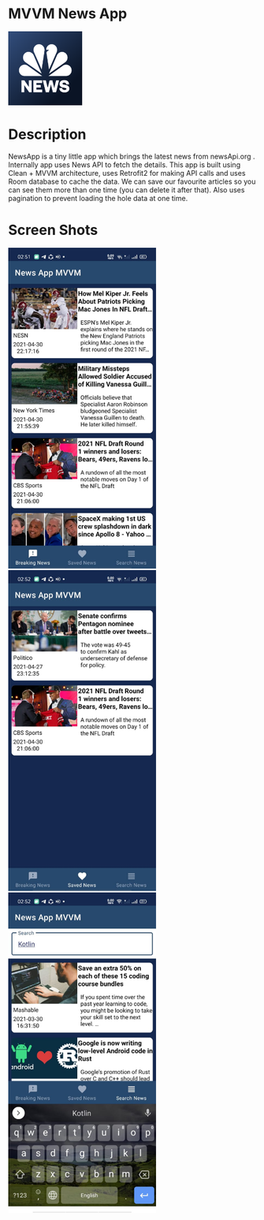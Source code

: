 # MVVM News App
<img src = "screen%20shots/icon.png" width = "150">

# Description
NewsApp is a tiny little app which brings the latest news from newsApi.org . Internally app uses News API to fetch the details.
This app is built using Clean + MVVM architecture, uses Retrofit2 for making API calls and uses Room database to cache the data.
We can save our favourite articles so you can see them more than one time (you can delete it after that). 
Also uses pagination to prevent loading the hole data at one time.

# Screen Shots
<img src = "screen%20shots/home.jpeg" width = "300">
<img src = "screen%20shots/saved.jpeg" width = "300">
<img src = "screen%20shots/search.jpeg" width = "300">



